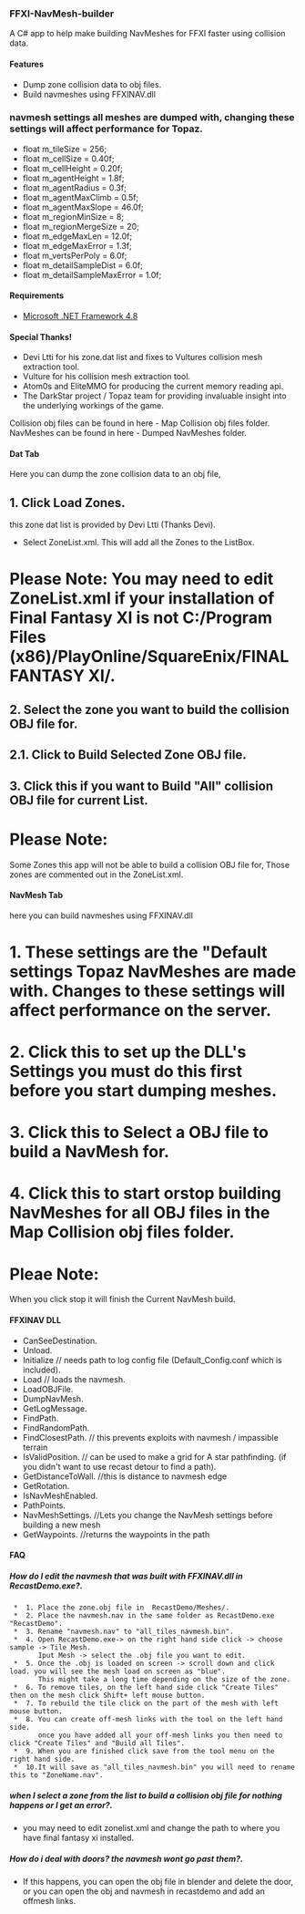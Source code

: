 ### FFXI-NavMesh-builder
A C# app to help make building NavMeshes for FFXI faster using collision data.

#### Features
* Dump zone collision data to obj files.
* Build navmeshes using FFXINAV.dll

### navmesh settings all meshes are dumped with, changing these settings will affect performance for Topaz.

* float m_tileSize = 256;        
*	float m_cellSize = 0.40f;
*	float m_cellHeight = 0.20f;
*	float m_agentHeight = 1.8f;    
*	float m_agentRadius = 0.3f;     
*	float m_agentMaxClimb = 0.5f;   
*	float m_agentMaxSlope = 46.0f;
*	float m_regionMinSize = 8;
*	float m_regionMergeSize = 20;
*	float m_edgeMaxLen = 12.0f;
*	float m_edgeMaxError = 1.3f;
*	float m_vertsPerPoly = 6.0f;
*	float m_detailSampleDist = 6.0f;
*	float m_detailSampleMaxError = 1.0f;
	
#### Requirements
* [Microsoft .NET Framework 4.8](https://dotnet.microsoft.com/download/dotnet-framework/net48)

#### Special Thanks!

* Devi Ltti for his zone.dat list and fixes to Vultures collision mesh extraction tool.
* Vulture for his collision mesh extraction tool.
* Atom0s and EliteMMO for producing the current memory reading api.
* The DarkStar project / Topaz team for providing invaluable insight into the underlying workings of the game. 
	
 Collision obj files can be found in here - Map Collision obj files folder.
 NavMeshes can be found in here - Dumped NavMeshes folder.

#### Dat Tab

Here you can dump the zone collision data to an obj file,

## 1. Click Load Zones.
this zone dat list is provided by Devi Ltti (Thanks Devi).
* Select ZoneList.xml.
This will add all the Zones to the ListBox.

# Please Note: You may need to edit ZoneList.xml if your installation of Final Fantasy XI is not C:/Program Files (x86)/PlayOnline/SquareEnix/FINAL FANTASY XI/.

## 2. Select the zone you want to build the collision OBJ file for.

## 2.1. Click to Build Selected Zone OBJ file.

## 3. Click this if you want to Build "All" collision OBJ file for current List.
# Please Note: 
Some Zones this app will not be able to build a collision OBJ file for, Those zones are commented out in the ZoneList.xml.

#### NavMesh Tab

here you can build navmeshes using FFXINAV.dll

# 1. These settings are the "Default settings Topaz NavMeshes are made with. Changes to these settings will affect performance on the server.

# 2. Click this to set up the DLL's Settings you must do this first before you start dumping meshes.

# 3. Click this to Select a OBJ file to build a NavMesh for.

# 4. Click this to start orstop building NavMeshes for all OBJ files in the Map Collision obj files folder.
# Pleae Note: 
When you click stop it will finish the Current NavMesh build.


#### FFXINAV DLL
* CanSeeDestination.
* Unload.
* Initialize // needs path to log config file (Default_Config.conf which is included).
* Load  // loads the navmesh.
* LoadOBJFile.
* DumpNavMesh.
* GetLogMessage.
* FindPath.
* FindRandomPath.
* FindClosestPath. // this prevents exploits with navmesh / impassible terrain
* IsValidPosition. // can be used to make a grid for A star pathfinding. (if you didn't want to use recast detour to find a path).
* GetDistanceToWall. //this is distance to navmesh edge
* GetRotation.
* IsNavMeshEnabled.
* PathPoints.
* NavMeshSettings. //Lets you change the NavMesh settings before building a new mesh
* GetWaypoints. //returns the waypoints in the path


#### FAQ

##### How do I edit the navmesh that was built with FFXINAV.dll in RecastDemo.exe?.
    
     *  1. Place the zone.obj file in  RecastDemo/Meshes/.
     *  2. Place the navmesh.nav in the same folder as RecastDemo.exe "RecastDemo".
     *  3. Rename "navmesh.nav" to "all_tiles_navmesh.bin".
     *  4. Open RecastDemo.exe-> on the right hand side click -> choose sample -> Tile Mesh.
           Iput Mesh -> select the .obj file you want to edit.
     *  5. Once the .obj is loaded on screen -> scroll down and click load. you will see the mesh load on screen as "blue".
           This might take a long time depending on the size of the zone.
     *  6. To remove tiles, on the left hand side click "Create Tiles" then on the mesh click Shift+ left mouse button.
     *  7. To rebuild the tile click on the part of the mesh with left mouse button.
     *  8. You can create off-mesh links with the tool on the left hand side. 
           once you have added all your off-mesh links you then need to click "Create Tiles" and "Build all Tiles".
     *  9. When you are finished click save from the tool menu on the right hand side.
     *  10.It will save as "all_tiles_navmesh.bin" you will need to rename this to "ZoneName.nav".   
       
##### when I select a zone from the list to build a collision obj file for nothing happens or I get an error?. 
   
* you may need to edit zonelist.xml and change the path to where you have final fantasy xi installed.

##### How do i deal with doors? the navmesh wont go past them?.
   
* If this happens, you can open the obj file in blender and delete the door, or you can open the obj and navmesh in recastdemo and add an offmesh links.

